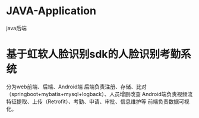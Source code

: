 # JAVA-Application
java后端
# 基于虹软人脸识别sdk的人脸识别考勤系统
分为web前端、后端、Android端
后端负责注册、存储、比对（springboot+mybatis+mysql+logback）、人员增删改查
Android端负责视频流特征提取、上传（Retrofit）、考勤、申请、审批、信息维护等
前端负责数据可视化。

